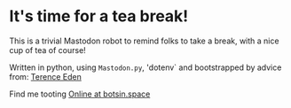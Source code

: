 # It's time for a tea break!

This is a trivial Mastodon robot to remind folks to take a break, with a nice
cup of tea of course!

Written in python, using `Mastodon.py`, 'dotenv` and bootstrapped by advice from:
[Terence Eden](https://shkspr.mobi/blog/2018/08/easy-guide-to-building-mastodon-bots/)

Find me tooting [Online at botsin.space](https://botsin.space/@teabot)

